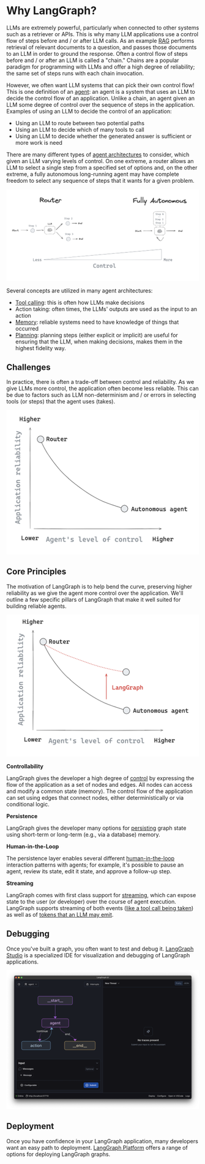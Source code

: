 # Why LangGraph?

LLMs are extremely powerful, particularly when connected to other systems such as a retriever or APIs. This is why many LLM applications use a control flow of steps before and / or after LLM calls. As an example [RAG](https://github.com/langchain-ai/rag-from-scratch) performs retrieval of relevant documents to a question, and passes those documents to an LLM in order to ground the response. Often a control flow of steps before and / or after an LLM is called a "chain." Chains are a popular paradigm for programming with LLMs and offer a high degree of reliability; the same set of steps runs with each chain invocation.

However, we often want LLM systems that can pick their own control flow! This is one definition of an [agent](https://blog.langchain.dev/what-is-an-agent/): an agent is a system that uses an LLM to decide the control flow of an application. Unlike a chain, an agent given an LLM some degree of control over the sequence of steps in the application. Examples of using an LLM to decide the control of an application:

- Using an LLM to route between two potential paths
- Using an LLM to decide which of many tools to call
- Using an LLM to decide whether the generated answer is sufficient or more work is need

There are many different types of [agent architectures](https://blog.langchain.dev/what-is-a-cognitive-architecture/) to consider, which given an LLM varying levels of control. On one extreme, a router allows an LLM to select a single step from a specified set of options and, on the other extreme, a fully autonomous long-running agent may have complete freedom to select any sequence of steps that it wants for a given problem. 

![Agent Types](img/agent_types.png)

Several concepts are utilized in many agent architectures:

- [Tool calling](agentic_concepts.md#tool-calling): this is often how LLMs make decisions
- Action taking: often times, the LLMs' outputs are used as the input to an action
- [Memory](agentic_concepts.md#memory): reliable systems need to have knowledge of things that occurred
- [Planning](agentic_concepts.md#planning): planning steps (either explicit or implicit) are useful for ensuring that the LLM, when making decisions, makes them in the highest fidelity way.

## Challenges

In practice, there is often a trade-off between control and reliability. As we give LLMs more control, the application often become less reliable. This can be due to factors such as LLM non-determinism and / or errors in selecting tools (or steps) that the agent uses (takes).

![Agent Challenge](img/challenge.png)

## Core Principles

The motivation of LangGraph is to help bend the curve, preserving higher reliability as we give the agent more control over the application. We'll outline a few specific pillars of LangGraph that make it well suited for building reliable agents. 

![Langgraph](img/langgraph.png)

**Controllability**

LangGraph gives the developer a high degree of [control](../how-tos/index.md#controllability) by expressing the flow of the application as a set of nodes and edges. All nodes can access and modify a common state (memory). The control flow of the application can set using edges that connect nodes, either deterministically or via conditional logic. 

**Persistence**

LangGraph gives the developer many options for [persisting](../how-tos/index.md#persistence) graph state using short-term or long-term (e.g., via a database) memory. 

**Human-in-the-Loop**

The persistence layer enables several different [human-in-the-loop](../how-tos/index.md#human-in-the-loop) interaction patterns with agents; for example, it's possible to pause an agent, review its state, edit it state, and approve a follow-up step. 

**Streaming**

LangGraph comes with first class support for [streaming](../how-tos/index.md#streaming), which can expose state to the user (or developer) over the course of agent execution. LangGraph supports streaming of both events ([like a tool call being taken](../how-tos/stream-updates.ipynb)) as well as of [tokens that an LLM may emit](../how-tos/streaming-tokens.ipynb).

## Debugging

Once you've built a graph, you often want to test and debug it. [LangGraph Studio](https://github.com/langchain-ai/langgraph-studio?tab=readme-ov-file) is a specialized IDE for visualization and debugging of LangGraph applications.

![Langgraph Studio](img/lg_studio.png)

## Deployment

Once you have confidence in your LangGraph application, many developers want an easy path to deployment. [LangGraph Platform](../concepts/index.md#langgraph-platform) offers a range of options for deploying LangGraph graphs.